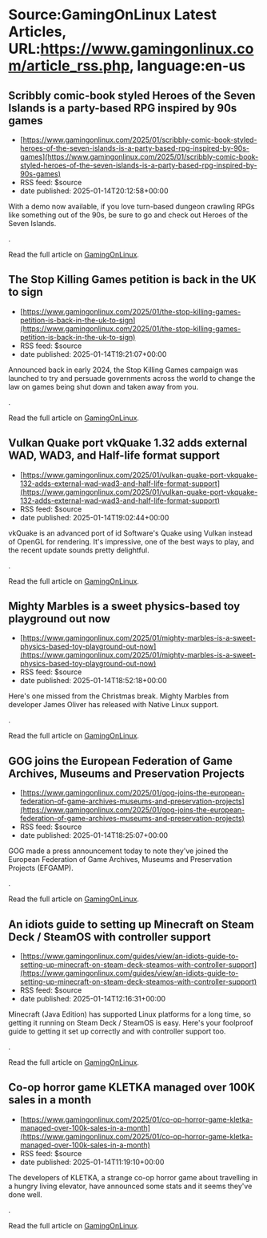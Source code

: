 # Source:GamingOnLinux Latest Articles, URL:https://www.gamingonlinux.com/article_rss.php, language:en-us

## Scribbly comic-book styled Heroes of the Seven Islands is a party-based RPG inspired by 90s games
 - [https://www.gamingonlinux.com/2025/01/scribbly-comic-book-styled-heroes-of-the-seven-islands-is-a-party-based-rpg-inspired-by-90s-games](https://www.gamingonlinux.com/2025/01/scribbly-comic-book-styled-heroes-of-the-seven-islands-is-a-party-based-rpg-inspired-by-90s-games)
 - RSS feed: $source
 - date published: 2025-01-14T20:12:58+00:00

With a demo now available, if you love turn-based dungeon crawling RPGs like something out of the 90s, be sure to go and check out Heroes of the Seven Islands.<p><img src="https://www.gamingonlinux.com/uploads/articles/tagline_images/830974495id25989gol.jpg" alt />.</p><p>Read the full article on <a href="https://www.gamingonlinux.com/2025/01/scribbly-comic-book-styled-heroes-of-the-seven-islands-is-a-party-based-rpg-inspired-by-90s-games/">GamingOnLinux</a>.</p>

## The Stop Killing Games petition is back in the UK to sign
 - [https://www.gamingonlinux.com/2025/01/the-stop-killing-games-petition-is-back-in-the-uk-to-sign](https://www.gamingonlinux.com/2025/01/the-stop-killing-games-petition-is-back-in-the-uk-to-sign)
 - RSS feed: $source
 - date published: 2025-01-14T19:21:07+00:00

Announced back in early 2024, the Stop Killing Games campaign was launched to try and persuade governments across the world to change the law on games being shut down and taken away from you.<p><img src="https://www.gamingonlinux.com/uploads/articles/tagline_images/1774647663id25988gol.jpg" alt />.</p><p>Read the full article on <a href="https://www.gamingonlinux.com/2025/01/the-stop-killing-games-petition-is-back-in-the-uk-to-sign/">GamingOnLinux</a>.</p>

## Vulkan Quake port vkQuake 1.32 adds external WAD, WAD3, and Half-life format support
 - [https://www.gamingonlinux.com/2025/01/vulkan-quake-port-vkquake-132-adds-external-wad-wad3-and-half-life-format-support](https://www.gamingonlinux.com/2025/01/vulkan-quake-port-vkquake-132-adds-external-wad-wad3-and-half-life-format-support)
 - RSS feed: $source
 - date published: 2025-01-14T19:02:44+00:00

vkQuake is an advanced port of id Software's Quake using Vulkan instead of OpenGL for rendering. It's impressive, one of the best ways to play, and the recent update sounds pretty delightful.<p><img src="https://www.gamingonlinux.com/uploads/articles/tagline_images/505900675id25987gol.jpg" alt />.</p><p>Read the full article on <a href="https://www.gamingonlinux.com/2025/01/vulkan-quake-port-vkquake-132-adds-external-wad-wad3-and-half-life-format-support/">GamingOnLinux</a>.</p>

## Mighty Marbles is a sweet physics-based toy playground out now
 - [https://www.gamingonlinux.com/2025/01/mighty-marbles-is-a-sweet-physics-based-toy-playground-out-now](https://www.gamingonlinux.com/2025/01/mighty-marbles-is-a-sweet-physics-based-toy-playground-out-now)
 - RSS feed: $source
 - date published: 2025-01-14T18:52:18+00:00

Here's one missed from the Christmas break. Mighty Marbles from developer James Oliver has released with Native Linux support.<p><img src="https://www.gamingonlinux.com/uploads/articles/tagline_images/2077650276id25986gol.jpg" alt />.</p><p>Read the full article on <a href="https://www.gamingonlinux.com/2025/01/mighty-marbles-is-a-sweet-physics-based-toy-playground-out-now/">GamingOnLinux</a>.</p>

## GOG joins the European Federation of Game Archives, Museums and Preservation Projects
 - [https://www.gamingonlinux.com/2025/01/gog-joins-the-european-federation-of-game-archives-museums-and-preservation-projects](https://www.gamingonlinux.com/2025/01/gog-joins-the-european-federation-of-game-archives-museums-and-preservation-projects)
 - RSS feed: $source
 - date published: 2025-01-14T18:25:07+00:00

GOG made a press announcement today to note they've joined the European Federation of Game Archives, Museums and Preservation Projects (EFGAMP).<p><img src="https://www.gamingonlinux.com/uploads/tagline_gallery/gog_logo.jpg" alt />.</p><p>Read the full article on <a href="https://www.gamingonlinux.com/2025/01/gog-joins-the-european-federation-of-game-archives-museums-and-preservation-projects/">GamingOnLinux</a>.</p>

## An idiots guide to setting up Minecraft on Steam Deck / SteamOS with controller support
 - [https://www.gamingonlinux.com/guides/view/an-idiots-guide-to-setting-up-minecraft-on-steam-deck-steamos-with-controller-support](https://www.gamingonlinux.com/guides/view/an-idiots-guide-to-setting-up-minecraft-on-steam-deck-steamos-with-controller-support)
 - RSS feed: $source
 - date published: 2025-01-14T12:16:31+00:00

Minecraft (Java Edition) has supported Linux platforms for a long time, so getting it running on Steam Deck / SteamOS is easy. Here's your foolproof guide to getting it set up correctly and with controller support too.<p><img src="https://www.gamingonlinux.com/uploads/articles/tagline_images/1688664924id25984gol.jpg" alt />.</p><p>Read the full article on <a href="https://www.gamingonlinux.com/guides/view/an-idiots-guide-to-setting-up-minecraft-on-steam-deck-steamos-with-controller-support">GamingOnLinux</a>.</p>

## Co-op horror game KLETKA managed over 100K sales in a month
 - [https://www.gamingonlinux.com/2025/01/co-op-horror-game-kletka-managed-over-100k-sales-in-a-month](https://www.gamingonlinux.com/2025/01/co-op-horror-game-kletka-managed-over-100k-sales-in-a-month)
 - RSS feed: $source
 - date published: 2025-01-14T11:19:10+00:00

The developers of KLETKA, a strange co-op horror game about travelling in a hungry living elevator, have announced some stats and it seems they've done well.<p><img src="https://www.gamingonlinux.com/uploads/articles/tagline_images/1431772705id25983gol.jpg" alt />.</p><p>Read the full article on <a href="https://www.gamingonlinux.com/2025/01/co-op-horror-game-kletka-managed-over-100k-sales-in-a-month/">GamingOnLinux</a>.</p>

